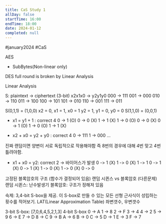 ```yaml
---
title: CaS Study 1
allDay: false
startTime: 16:00
endTime: 18:00
date: 2024-01-12
completed: null
---
```

#january2024 #CaS

AES

- SubBytes(Non-linear only)


DES full round is broken by Linear Analysis

Linear Analysis

S: plaintext -> ciphertext (3-bit)
x2x1x0 -> y2y1y0
000 -> 111
001 -> 000
010 -> 110
011 -> 100
100 -> 101
101 -> 010
110 -> 001
111 -> 011

S(0,1,1) = (1,0,0)
x2 = 0, x1 = 1, x0  = 1
y2 = 1, y1 = 0, y0 = 0
S(1,1,0) = (0,0,1)

- x1        = y1 + 1 : correct 4
0 -> 1 (O)
0 -> 0 (X)
1 -> 1 (X)
1 -> 0 (O)
0 -> 0 (X)
0 -> 1 (O)
1 -> 0 (O)
1 -> 1 (X)

-  x2 + x0 = y2 + y0 : correct 4
0 -> 111
1 -> 000
...

진짜 랜덤이면 양변이 서로 독립적으로 작용해야함
즉 8번의 경우에 대해 4번 맞고 4번 틀려야함.

- x1 + x0 = y2: correct 2 -> 바이어스가 발생
0 -> 1 (X)
1 -> 0 (X)
1 -> 1
0 -> 1 (X)
0 -> 1 (X)
1 -> 0 (X)
1 -> 0 (X)
0 -> 0

고정된 블록암호의 구조 (함수가 결정되어 있음)
랜덤 시퀸스 vs 블록암호 (다른문제)
랜덤 시퀸스: 난수발생기
블록암호: 구조가 정해져 있음

숙제:
3,4-bit S-box을 제공. 이 S-box로 만들 수 있는 모든 선형 근사식이 성립하는 횟수를 적어보기.
LAT(Linear Approximation Table)
좌변갯수, 우변갯수

3-bit S-box: [7,0,6,4,5,2,1,3]
4-bit S-box
0 -> A
1 -> 8
2 -> F
3 -> 4
4 -> 2
5 -> 9
6 -> E
7 -> D
8 -> C
9 -> B
A -> 6
B -> 0
C -> 5
D -> 1
E -> 3
F -> 7